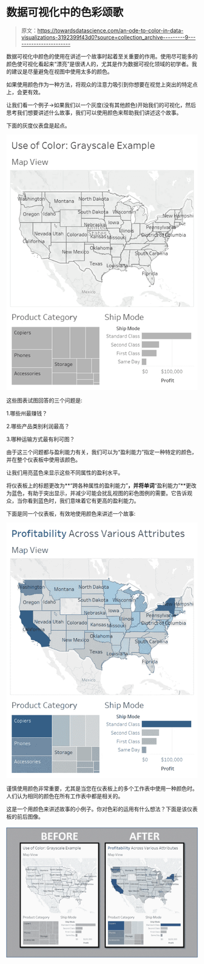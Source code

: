# 数据可视化中的色彩颂歌

> 原文：<https://towardsdatascience.com/an-ode-to-color-in-data-visualizations-3192399f43d0?source=collection_archive---------9----------------------->

数据可视化中颜色的使用在讲述一个故事时起着至关重要的作用。使用尽可能多的颜色使可视化看起来“漂亮”是很诱人的，尤其是作为数据可视化领域的初学者。我的建议是尽量避免在视图中使用太多的颜色。

如果使用颜色作为一种方法，将观众的注意力吸引到你想要在视觉上突出的特定点上，会更有效。

让我们看一个例子→如果我们以一个灰度(没有其他颜色)开始我们的可视化，然后思考我们想要讲述什么故事，我们可以使用颜色来帮助我们讲述这个故事。

下面的灰度仪表盘是起点。

![](img/1047284d54bd07df0d67c21b88775ebb.png)

这些图表试图回答的三个问题是:

1.哪些州最赚钱？

2.哪些产品类别利润最高？

3.哪种运输方式最有利可图？

由于这三个问题都与盈利能力有关，我们可以为“盈利能力”指定一种特定的颜色，并在整个仪表板中使用该颜色。

让我们用亮蓝色来显示这些不同属性的盈利水平。

将仪表板上的标题更改为**“跨各种属性的盈利能力”**，并将单词**“盈利能力”**更改为蓝色，有助于突出显示，并减少可能会扰乱视图的彩色图例的需要。它告诉观众，当你看到蓝色时，我们意味着它有更高的盈利能力。

下面是同一个仪表板，有效地使用颜色来讲述一个故事:

![](img/c5313fbb9cd4c7c92b6e72014757233a.png)

谨慎使用颜色非常重要，尤其是当您在仪表板上的多个工作表中使用一种颜色时。人们认为相同的颜色在所有工作表中都是相关的。

这是一个用颜色来讲述故事的小例子。你对色彩的运用有什么想法？下面是该仪表板的前后图像。

![](img/5ce2bd574f70db3b11b29d2b30a06c82.png)